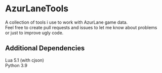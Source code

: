 # AzurLaneTools
A collection of tools i use to work with AzurLane game data.  
Feel free to create pull requests and issues to let me know about problems or just to improve ugly code.

## Additional Dependencies
Lua 5.1 (with cjson)  
Python 3.9
